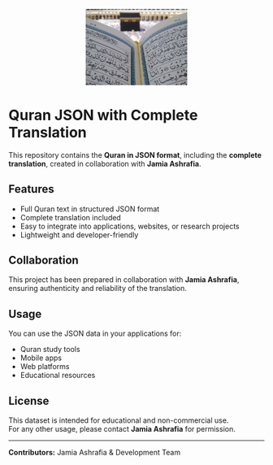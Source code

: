 <p align="center">
  <img src="Quran.jpg" alt="Quran Logo" width="200"/>
</p>

# Quran JSON with Complete Translation

This repository contains the **Quran in JSON format**, including the **complete translation**, created in collaboration with **Jamia Ashrafia**.

## Features
- Full Quran text in structured JSON format  
- Complete translation included  
- Easy to integrate into applications, websites, or research projects  
- Lightweight and developer-friendly  

## Collaboration
This project has been prepared in collaboration with **Jamia Ashrafia**, ensuring authenticity and reliability of the translation.  

## Usage
You can use the JSON data in your applications for:
- Quran study tools  
- Mobile apps  
- Web platforms  
- Educational resources  

## License
This dataset is intended for educational and non-commercial use.  
For any other usage, please contact **Jamia Ashrafia** for permission.  

---
**Contributors:** Jamia Ashrafia & Development Team  

